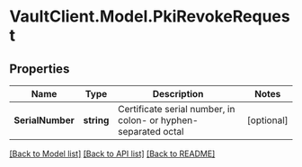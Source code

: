 # VaultClient.Model.PkiRevokeRequest

## Properties

Name | Type | Description | Notes
------------ | ------------- | ------------- | -------------
**SerialNumber** | **string** | Certificate serial number, in colon- or hyphen-separated octal | [optional] 

[[Back to Model list]](../README.md#documentation-for-models) [[Back to API list]](../README.md#documentation-for-api-endpoints) [[Back to README]](../README.md)

